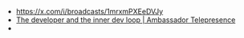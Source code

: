 - https://x.com/i/broadcasts/1mrxmPXEeDVJy
- [The developer and the inner dev loop | Ambassador  Telepresence](https://www.getambassador.io/docs/telepresence/latest/concepts/devloop#what-is-the-inner-dev-loop)
-